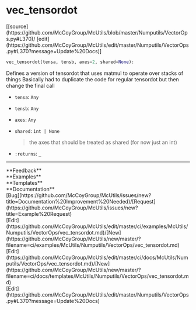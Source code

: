 # <a id="McUtils.Numputils.VectorOps.vec_tensordot">vec_tensordot</a>
<div class="docs-source-link" markdown="1">
[[source](https://github.com/McCoyGroup/McUtils/blob/master/Numputils/VectorOps.py#L370)/
[edit](https://github.com/McCoyGroup/McUtils/edit/master/Numputils/VectorOps.py#L370?message=Update%20Docs)]
</div>

```python
vec_tensordot(tensa, tensb, axes=2, shared=None): 
```
Defines a version of tensordot that uses matmul to operate over stacks of things
Basically had to duplicate the code for regular tensordot but then change the final call
  - `tensa`: `Any`
    > 
  - `tensb`: `Any`
    > 
  - `axes`: `Any`
    > 
  - `shared`: `int | None`
    > the axes that should be treated as shared (for now just an int)
  - `:returns`: `_`
    > 











---


<div markdown="1" class="text-secondary">
<div class="container">
  <div class="row">
   <div class="col" markdown="1">
**Feedback**   
</div>
   <div class="col" markdown="1">
**Examples**   
</div>
   <div class="col" markdown="1">
**Templates**   
</div>
   <div class="col" markdown="1">
**Documentation**   
</div>
   <div class="col" markdown="1">
   
</div>
   <div class="col" markdown="1">
   
</div>
   <div class="col" markdown="1">
   
</div>
</div>
  <div class="row">
   <div class="col" markdown="1">
[Bug](https://github.com/McCoyGroup/McUtils/issues/new?title=Documentation%20Improvement%20Needed)/[Request](https://github.com/McCoyGroup/McUtils/issues/new?title=Example%20Request)   
</div>
   <div class="col" markdown="1">
[Edit](https://github.com/McCoyGroup/McUtils/edit/master/ci/examples/McUtils/Numputils/VectorOps/vec_tensordot.md)/[New](https://github.com/McCoyGroup/McUtils/new/master/?filename=ci/examples/McUtils/Numputils/VectorOps/vec_tensordot.md)   
</div>
   <div class="col" markdown="1">
[Edit](https://github.com/McCoyGroup/McUtils/edit/master/ci/docs/McUtils/Numputils/VectorOps/vec_tensordot.md)/[New](https://github.com/McCoyGroup/McUtils/new/master/?filename=ci/docs/templates/McUtils/Numputils/VectorOps/vec_tensordot.md)   
</div>
   <div class="col" markdown="1">
[Edit](https://github.com/McCoyGroup/McUtils/edit/master/Numputils/VectorOps.py#L370?message=Update%20Docs)   
</div>
   <div class="col" markdown="1">
   
</div>
   <div class="col" markdown="1">
   
</div>
   <div class="col" markdown="1">
   
</div>
</div>
</div>
</div>